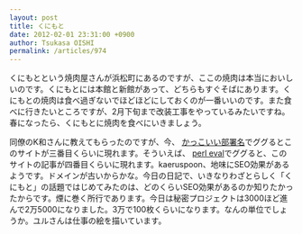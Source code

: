 ```yaml
---
layout: post
title: くにもと
date: 2012-02-01 23:31:00 +0900
author: Tsukasa OISHI
permalink: /articles/974
---
```



くにもとという焼肉屋さんが浜松町にあるのですが、ここの焼肉は本当においしいのです。くにもとには本館と新館があって、どちらもすぐそばにあります。くにもとの焼肉は食べ過ぎないでほどほどにしておくのが一番いいのです。また食べに行きたいところですが、2月下旬まで改装工事をやっているみたいですね。春になったら、くにもとに焼肉を食べにいきましょう。  

同僚のK和さんに教えてもらったのですが、今、 [かっこいい部署名](http://www.google.co.jp/#q=%E3%81%8B%E3%81%A3%E3%81%93%E3%81%84%E3%81%84%E9%83%A8%E7%BD%B2%E5%90%8D&fp=c7ca0ee929c12a5)でググるとこのサイトが三番目くらいに現れます。そういえば、 [perl eval](http://www.google.co.jp/search?ix=heb&sourceid=chrome&ie=UTF-8&q=perl+eval)でググると、このサイトの記事が四番目くらいに現れます。kaeruspoon、地味にSEO効果があるようです。ドメインが古いからかな。今日の日記で、いきなりわざとらしく「くにもと」の話題ではじめてみたのは、どのくらいSEO効果があるのか知りたかったからです。煙に巻く所行であります。今日は秘密プロジェクトは3000ほど進んで2万5000になりました。3万で100枚くらいになります。なんの単位でしょうか。ユルさんは仕事の絵を描いています。  


